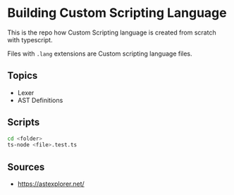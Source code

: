 # Building Custom Scripting Language

This is the repo how Custom Scripting language is created from scratch with typescript.

Files with `.lang` extensions are Custom scripting language files.

## Topics

- Lexer
- AST Definitions

## Scripts

```bash
cd <folder>
ts-node <file>.test.ts
```

## Sources

- https://astexplorer.net/
